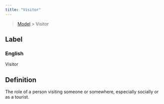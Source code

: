 ```yaml
---
title: "Visitor"
---
```


> [Model](./../) > Visitor

## Label

### English
Visitor


## Definition
The role of a person visiting someone or somewhere, especially socially or as a tourist. 


    
